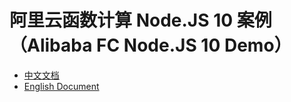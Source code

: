 # 阿里云函数计算 Node.JS 10 案例（Alibaba FC Node.JS 10 Demo）

- [中文文档](./readme_zh.md)
- [English Document](./readme_en.md)

